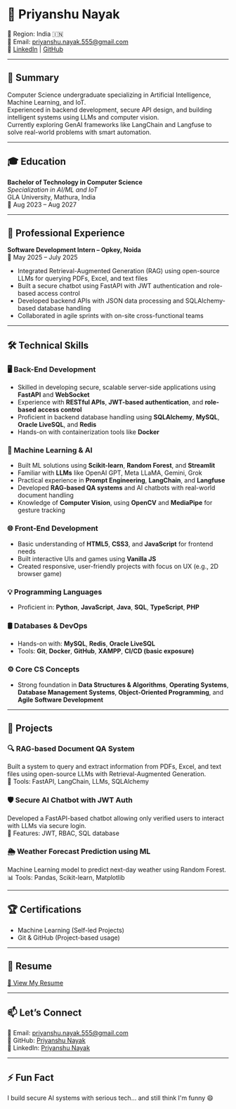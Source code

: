 # 👋 Priyanshu Nayak  
📍 Region: India 🇮🇳  
📧 Email: priyanshu.nayak.555@gmail.com  
🔗 [LinkedIn](https://linkedin.com/in/priyanshu--nayak) | [GitHub](https://github.com/priyanshunayak05)

---

## 🎯 Summary  
Computer Science undergraduate specializing in Artificial Intelligence, Machine Learning, and IoT.  
Experienced in backend development, secure API design, and building intelligent systems using LLMs and computer vision.  
Currently exploring GenAI frameworks like LangChain and Langfuse to solve real-world problems with smart automation.

---

## 🎓 Education  
**Bachelor of Technology in Computer Science**  
*Specialization in AI/ML and IoT*  
GLA University, Mathura, India  
📅 Aug 2023 – Aug 2027  


---

## 💼 Professional Experience  

**Software Development Intern – Opkey, Noida**  
📅 May 2025 – July 2025  
- Integrated Retrieval-Augmented Generation (RAG) using open-source LLMs for querying PDFs, Excel, and text files  
- Built a secure chatbot using FastAPI with JWT authentication and role-based access control  
- Developed backend APIs with JSON data processing and SQLAlchemy-based database handling  
- Collaborated in agile sprints with on-site cross-functional teams  

---

## 🛠 Technical Skills  

### 🖥️ Back-End Development  
- Skilled in developing secure, scalable server-side applications using **FastAPI** and **WebSocket**  
- Experience with **RESTful APIs**, **JWT-based authentication**, and **role-based access control**  
- Proficient in backend database handling using **SQLAlchemy**, **MySQL**, **Oracle LiveSQL**, and **Redis**  
- Hands-on with containerization tools like **Docker**

### 🤖 Machine Learning & AI  
- Built ML solutions using **Scikit-learn**, **Random Forest**, and **Streamlit**  
- Familiar with **LLMs** like OpenAI GPT, Meta LLaMA, Gemini, Grok  
- Practical experience in **Prompt Engineering**, **LangChain**, and **Langfuse**  
- Developed **RAG-based QA systems** and AI chatbots with real-world document handling  
- Knowledge of **Computer Vision**, using **OpenCV** and **MediaPipe** for gesture tracking  

### 🌐 Front-End Development  
- Basic understanding of **HTML5**, **CSS3**, and **JavaScript** for frontend needs  
- Built interactive UIs and games using **Vanilla JS**  
- Created responsive, user-friendly projects with focus on UX (e.g., 2D browser game)

### 💡 Programming Languages  
- Proficient in: **Python**, **JavaScript**, **Java**, **SQL**, **TypeScript**, **PHP**

### 🛢️ Databases & DevOps  
- Hands-on with: **MySQL**, **Redis**, **Oracle LiveSQL**  
- Tools: **Git**, **Docker**, **GitHub**, **XAMPP**, **CI/CD (basic exposure)**

### ⚙️ Core CS Concepts  
- Strong foundation in **Data Structures & Algorithms**, **Operating Systems**,  
  **Database Management Systems**, **Object-Oriented Programming**, and **Agile Software Development**

---

## 🌟 Projects  

### 🔍 **RAG-based Document QA System**  
Built a system to query and extract information from PDFs, Excel, and text files using open-source LLMs with Retrieval-Augmented Generation.  
🚀 Tools: FastAPI, LangChain, LLMs, SQLAlchemy

### 🛡️ **Secure AI Chatbot with JWT Auth**  
Developed a FastAPI-based chatbot allowing only verified users to interact with LLMs via secure login.  
🔐 Features: JWT, RBAC, SQL database

### 🌦️ **Weather Forecast Prediction using ML**  
Machine Learning model to predict next-day weather using Random Forest.  
📊 Tools: Pandas, Scikit-learn, Matplotlib


---

## 🏆 Certifications  
- Machine Learning (Self-led Projects)  
- Git & GitHub (Project-based usage)  

---

## 📄 Resume  
[📄 View My Resume](https://priyanshu-nayak-portfolio.netlify.app/) <!-- Replace with actual link -->

---

## 📫 Let’s Connect  
📧 Email: priyanshu.nayak.555@gmail.com  
🔗 GitHub: [Priyanshu Nayak](https://github.com/priyanshunayak05)  
🔗 LinkedIn: [Priyanshu Nayak](https://linkedin.com/in/priyanshu--nayak)

---

## ⚡ Fun Fact  
I build secure AI systems with serious tech... and still think I'm funny 😄
